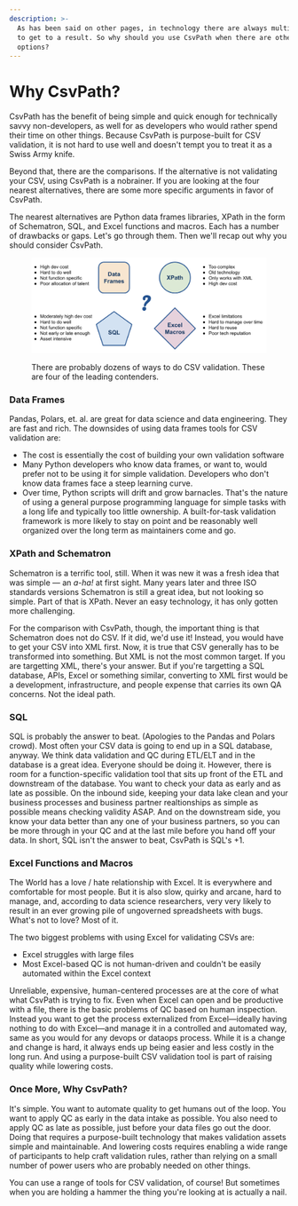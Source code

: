 ```yaml
---
description: >-
  As has been said on other pages, in technology there are always multiple ways
  to get to a result. So why should you use CsvPath when there are other
  options?
---
```


# Why CsvPath?

CsvPath has the benefit of being simple and quick enough for technically savvy non-developers, as well for as developers who would rather spend their time on other things. Because CsvPath is purpose-built for CSV validation, it is not hard to use well and doesn't tempt you to treat it as a Swiss Army knife.&#x20;

Beyond that, there are the comparisons. If the alternative is not validating your CSV, using CsvPath is a nobrainer. If you are looking at the four nearest alternatives, there are some more specific arguments in favor of CsvPath.

The nearest alternatives are Python data frames libraries, XPath in the form of Schematron, SQL, and Excel functions and macros. Each has a number of drawbacks or gaps. Let's go through them. Then we'll recap out why you should consider CsvPath.

<figure><img src="../.gitbook/assets/alternatives.png" alt=""><figcaption><p>There are probably dozens of ways to do CSV validation. These are four of the leading contenders.</p></figcaption></figure>

### Data Frames

Pandas, Polars, et. al. are great for data science and data engineering. They are fast and rich. The downsides of using data frames tools for CSV validation are:

* The cost is essentially the cost of building your own validation software
* Many Python developers who know data frames, or want to, would prefer not to be using it for simple validation. Developers who don't know data frames face a steep learning curve.
* Over time, Python scripts will drift and grow barnacles. That's the nature of using a general purpose programming language for simple tasks with a long life and typically too little ownership. A built-for-task validation framework is more likely to stay on point and be reasonably well organized over the long term as maintainers come and go.

### XPath and Schematron

Schematron is a terrific tool, still. When it was new it was a fresh idea that was simple — an _a-ha!_ at first sight. Many years later and three ISO standards versions Schematron is still a great idea, but not looking so simple. Part of that is XPath. Never an easy technology, it has only gotten more challenging.

For the comparison with CsvPath, though, the important thing is that Schematron does not do CSV. If it did, we'd use it!  Instead, you would have to get your CSV into XML first. Now, it is true that CSV generally has to be transformed into something. But XML is not the most common target. If you are targetting XML, there's your answer. But if you're targetting a SQL database, APIs, Excel or something similar, converting to XML first would be a development, infrastructure, and people expense that carries its own QA concerns. Not the ideal path.

### SQL

SQL is probably the answer to beat. (Apologies to the Pandas and Polars crowd). Most often your CSV data is going to end up in a SQL database, anyway. We think data validation and QC during ETL/ELT and in the database is a great idea. Everyone should be doing it. However, there is room for a function-specific validation tool that sits up front of the ETL and downstream of the database. You want to check your data as early and as late as possible. On the inbound side, keeping your data lake clean and your business processes and business partner realtionships as simple as possible means checking validity ASAP. And on the downstream side, you know your data better than any one of your business partners, so you can be more through in your QC and at the last mile before you hand off your data. In short, SQL isn't the answer to beat, CsvPath is SQL's +1.

### Excel Functions and Macros

The World has a love / hate relationship with Excel. It is everywhere and comfortable for most people. But it is also slow, quirky and arcane, hard to manage, and, according to data science researchers, very very likely to result in an ever growing pile of ungoverned spreadsheets with bugs. What's not to love? Most of it.

The two biggest problems with using Excel for validating CSVs are:&#x20;

* Excel struggles with large files
* Most Excel-based QC is not human-driven and couldn't be easily automated within the Excel context

Unreliable, expensive, human-centered processes are at the core of what what CsvPath is trying to fix. Even when Excel can open and be productive with a file, there is the basic problems of QC based on human inspection. Instead you want to get the process externalized from Excel—ideally having nothing to do with Excel—and manage it in a controlled and automated way, same as you would for any devops or dataops process. While it is a change and change is hard, it always ends up being easier and less costly in the long run. And using a purpose-built CSV validation tool is part of raising quality while lowering costs.

### Once More, Why CsvPath?

It's simple. You want to automate quality to get humans out of the loop. You want to apply QC as early in the data intake as possible. You also need to apply QC as late as possible, just before your data files go out the door. Doing that requires a purpose-built technology that makes validation assets simple and maintainable. And lowering costs requires enabling a wide range of participants to help craft validation rules, rather than relying on a small number of power users who are probably needed on other things.

You can use a range of tools for CSV validation, of course! But sometimes when you are holding a hammer the thing you're looking at is actually a nail.&#x20;

